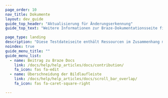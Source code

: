 ```yaml
---
page_order: 10
nav_title: Dokumente
layout: dev_guide
guide_top_header: "Aktualisierung für Änderungserkennung"
guide_top_text: "Weitere Informationen zur Braze-Dokumentationsseite finden Sie in den folgenden Ressourcen."

page_type: landing
description: "Diese Testdateiseite enthält Ressourcen im Zusammenhang mit der Braze-Dokumentationsseite, wie z. B. wie Sie zu den Open-Source-Dokumenten von Braze beitragen können."
noindex: true
guide_menu_title: ""
guide_menu_list:
  - name: Beitrag zu Braze Docs
    link: /docs/help/help_articles/docs/contribution/
    fa_icon: fas fa-edit
  - name: Überschneidung der Bildlaufleiste
    link: /docs/help/help_articles/docs/scroll_bar_overlap/
    fa_icon: fas fa-caret-square-right

---
```

